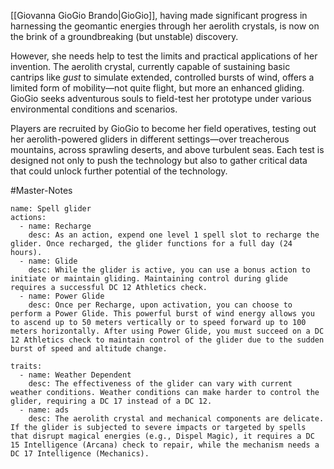 [[Giovanna GioGio Brando|GioGio]], having made significant progress in harnessing the geomantic energies through her aerolith crystals, is now on the brink of a groundbreaking (but unstable) discovery.

However, she needs help to test the limits and practical applications of her invention. The aerolith crystal, currently capable of sustaining basic cantrips like _gust_ to simulate extended, controlled bursts of wind, offers a limited form of mobility—not quite flight, but more an enhanced gliding. GioGio seeks adventurous souls to field-test her prototype under various environmental conditions and scenarios.

Players are recruited by GioGio to become her field operatives, testing out her aerolith-powered gliders in different settings—over treacherous mountains, across sprawling deserts, and above turbulent seas. Each test is designed not only to push the technology but also to gather critical data that could unlock further potential of the technology.


#Master-Notes 

```statblock
name: Spell glider
actions:
  - name: Recharge
    desc: As an action, expend one level 1 spell slot to recharge the glider. Once recharged, the glider functions for a full day (24 hours).
  - name: Glide
    desc: While the glider is active, you can use a bonus action to initiate or maintain gliding. Maintaining control during glide requires a successful DC 12 Athletics check.
  - name: Power Glide
    desc: Once per Recharge, upon activation, you can choose to perform a Power Glide. This powerful burst of wind energy allows you to ascend up to 50 meters vertically or to speed forward up to 100 meters horizontally. After using Power Glide, you must succeed on a DC 12 Athletics check to maintain control of the glider due to the sudden burst of speed and altitude change.

traits:
  - name: Weather Dependent
    desc: The effectiveness of the glider can vary with current weather conditions. Weather conditions can make harder to control the glider, requiring a DC 17 instead of a DC 12.
  - name: ads
    desc: The aerolith crystal and mechanical components are delicate. If the glider is subjected to severe impacts or targeted by spells that disrupt magical energies (e.g., Dispel Magic), it requires a DC 15 Intelligence (Arcana) check to repair, while the mechanism needs a DC 17 Intelligence (Mechanics).
```


